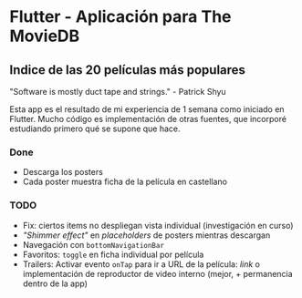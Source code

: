 # Flutter - Aplicación para The MovieDB
## Indice de las 20 películas más populares 

"Software is mostly duct tape and strings." - Patrick Shyu

Esta app es el resultado de mi experiencia de 1 semana como iniciado en Flutter.
Mucho código es implementación de otras fuentes, que incorporé estudiando primero qué se supone que hace.

### Done
- Descarga los posters
- Cada poster muestra ficha de la película en castellano

### TODO
- Fix: ciertos items no despliegan vista individual (investigación en curso)
- _"Shimmer effect"_ en _placeholders_ de posters mientras descargan
- Navegación con `bottomNavigationBar`
- Favoritos: `toggle` en ficha individual por película
- Trailers: Activar evento `onTap` para ir a URL de la película: _link_ o implementación de reproductor de video interno (mejor, + permanencia dentro de la app)
